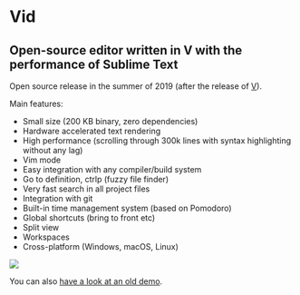 # Vid
## Open-source editor written in V with the performance of Sublime Text

Open source release in the summer of 2019 (after the release of [V](https://vlang.io)).

Main features:

- Small size (200 KB binary, zero dependencies)
- Hardware accelerated text rendering
- High performance (scrolling through 300k lines with syntax highlighting without any lag)
- Vim mode
- Easy integration with any compiler/build system
- Go to definition, ctrlp (fuzzy file finder)
- Very fast search in all project files
- Integration with git
- Built-in time management system (based on Pomodoro)
- Global shortcuts (bring to front etc)
- Split view
- Workspaces
- Cross-platform (Windows, macOS, Linux)

![](https://user-images.githubusercontent.com/687996/53506877-2377f100-3ab7-11e9-8984-d185d632bcb7.png)

You can also [have a look at an old demo](https://volt-app.com/img/lang.webm).


